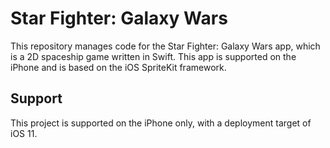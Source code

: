 # Star Fighter: Galaxy Wars
This repository manages code for the Star Fighter: Galaxy Wars app, which is a 2D spaceship game written in Swift.  This app is supported on the iPhone and is based on the iOS SpriteKit framework.

## Support
This project is supported on the iPhone only, with a deployment target of iOS 11.
